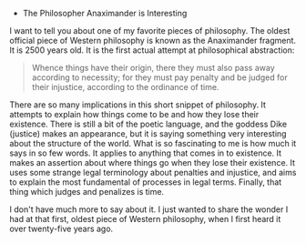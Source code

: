 * The Philosopher Anaximander is Interesting 

I want to tell you about one of my favorite pieces of philosophy. The oldest official piece of Western philosophy is known as the Anaximander fragment. It is 2500 years old. It is the first actual attempt at philosophical abstraction:

> Whence things have their origin, there they must also pass away according to necessity; for they must pay penalty and be judged for their injustice, according to the ordinance of time.

There are so many implications in this short snippet of philosophy. It attempts to explain how things come to be and how they lose their existence. There is still a bit of the poetic language, and the goddess Dike (justice) makes an appearance, but it is saying something very interesting about the structure of the world. What is so fascinating to me is how much it says in so few words. It applies to anything that comes in to existence. It makes an assertion about where things go when they lose their existence. It uses some strange legal terminology about penalties and injustice, and aims to explain the most fundamental of processes in legal terms. Finally, that thing which judges and penalizes is time.

I don't have much more to say about it. I just wanted to share the wonder I had at that first, oldest piece of Western philosophy, when I first heard it over twenty-five years ago.

